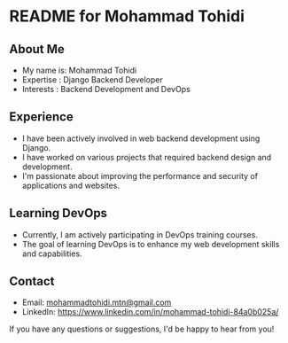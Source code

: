 # README for Mohammad Tohidi

## About Me
- My name is: Mohammad Tohidi
- Expertise  : Django Backend Developer
- Interests  : Backend Development and DevOps

## Experience
- I have been actively involved in web backend development using Django.
- I have worked on various projects that required backend design and development.
- I'm passionate about improving the performance and security of applications and websites.

## Learning DevOps
- Currently, I am actively participating in DevOps training courses.
- The goal of learning DevOps is to enhance my web development skills and capabilities.

## Contact
- Email: mohammadtohidi.mtn@gmail.com
- LinkedIn: https://www.linkedin.com/in/mohammad-tohidi-84a0b025a/

If you have any questions or suggestions, I'd be happy to hear from you!
